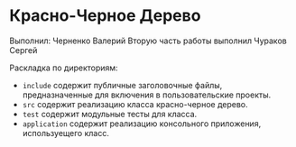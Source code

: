 # Красно-Черное Дерево

Выполнил: Черненко Валерий
Вторую часть работы выполнил Чураков Сергей

Раскладка по директориям:

  - `include` содержит публичные заголовочные файлы, предназначенные для
    включения в пользовательские проекты.
  - `src` содержит реализацию класса красно-черное дерево.
  - `test` содержит модульные тесты для класса.
  - `application` содержит реализацию консольного приложения, используещего класс.

<!-- - `docs` содержит документацию на класс. -->
